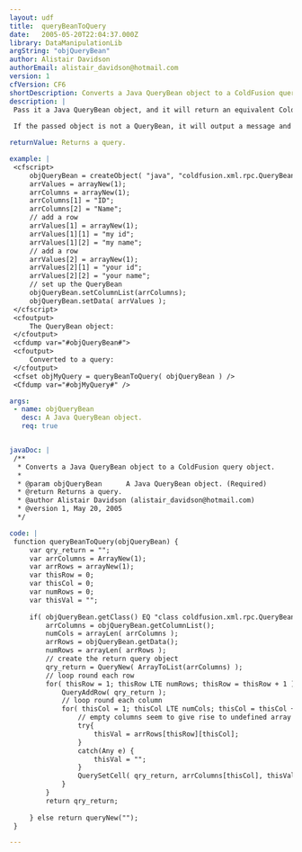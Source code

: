 ```yaml
---
layout: udf
title:  queryBeanToQuery
date:   2005-05-20T22:04:37.000Z
library: DataManipulationLib
argString: "objQueryBean"
author: Alistair Davidson
authorEmail: alistair_davidson@hotmail.com
version: 1
cfVersion: CF6
shortDescription: Converts a Java QueryBean object to a ColdFusion query object.
description: |
 Pass it a Java QueryBean object, and it will return an equivalent ColdFusion query object - handy for dealing with complex data from webservices.
 
 If the passed object is not a QueryBean, it will output a message and return an empty query.

returnValue: Returns a query.

example: |
 <cfscript>
     objQueryBean = createObject( "java", "coldfusion.xml.rpc.QueryBean" );
     arrValues = arrayNew(1);
     arrColumns = arrayNew(1);
     arrColumns[1] = "ID";
     arrColumns[2] = "Name";
     // add a row
     arrValues[1] = arrayNew(1);
     arrValues[1][1] = "my id";
     arrValues[1][2] = "my name";
     // add a row
     arrValues[2] = arrayNew(1);
     arrValues[2][1] = "your id";
     arrValues[2][2] = "your name";
     // set up the QueryBean
     objQueryBean.setColumnList(arrColumns);
     objQueryBean.setData( arrValues );
 </cfscript>
 <cfoutput>
     The QueryBean object:
 </cfoutput>
 <cfdump var="#objQueryBean#">
 <cfoutput>
     Converted to a query:
 </cfoutput>
 <cfset objMyQuery = queryBeanToQuery( objQueryBean ) />
 <Cfdump var="#objMyQuery#" />

args:
 - name: objQueryBean
   desc: A Java QueryBean object.
   req: true


javaDoc: |
 /**
  * Converts a Java QueryBean object to a ColdFusion query object.
  * 
  * @param objQueryBean      A Java QueryBean object. (Required)
  * @return Returns a query. 
  * @author Alistair Davidson (alistair_davidson@hotmail.com) 
  * @version 1, May 20, 2005 
  */

code: |
 function queryBeanToQuery(objQueryBean) {
     var qry_return = "";
     var arrColumns = ArrayNew(1);
     var arrRows = arrayNew(1);
     var thisRow = 0;
     var thisCol = 0;
     var numRows = 0;
     var thisVal = "";
     
     if( objQueryBean.getClass() EQ "class coldfusion.xml.rpc.QueryBean" ){
         arrColumns = objQueryBean.getColumnList();
         numCols = arrayLen( arrColumns );
         arrRows = objQueryBean.getData();
         numRows = arrayLen( arrRows );
         // create the return query object
         qry_return = QueryNew( ArrayToList(arrColumns) );
         // loop round each row
         for( thisRow = 1; thisRow LTE numRows; thisRow = thisRow + 1 ){
             QueryAddRow( qry_return );
             // loop round each column
             for( thisCol = 1; thisCol LTE numCols; thisCol = thisCol + 1 ){
                 // empty columns seem to give rise to undefined array elements!
                 try{
                     thisVal = arrRows[thisRow][thisCol];
                 } 
                 catch(Any e) {
                     thisVal = "";
                 }
                 QuerySetCell( qry_return, arrColumns[thisCol], thisVal );
             }
         }
         return qry_return;
         
     } else return queryNew("");
 }

---
```


